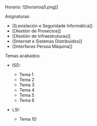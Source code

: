 Horario:
![[horarioq5.png]]

Asignaturas:
+ [[Lexislación e Seguridade Informática]]
+ [[Xestión de Proxectos]]
+ [[Xestión de Infraestruturas]]
+ [[Internet e Sistemas Distribuidos]]
+ [[Interfaces Persoa Máquina]]

Temas acabados:
+ ISD:
	+ Tema 1
	+ Tema 2
	+ Tema 3
	+ Tema 4
	+ Tema 5
	+ Tema 6

+ LSI:
	+ Tema 1D
